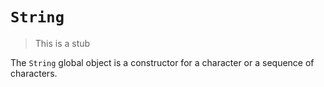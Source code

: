 # `String`

> This is a stub

The `String` global object is a constructor for a character or a sequence of characters.

[type-string]: ../../../types/string.md
